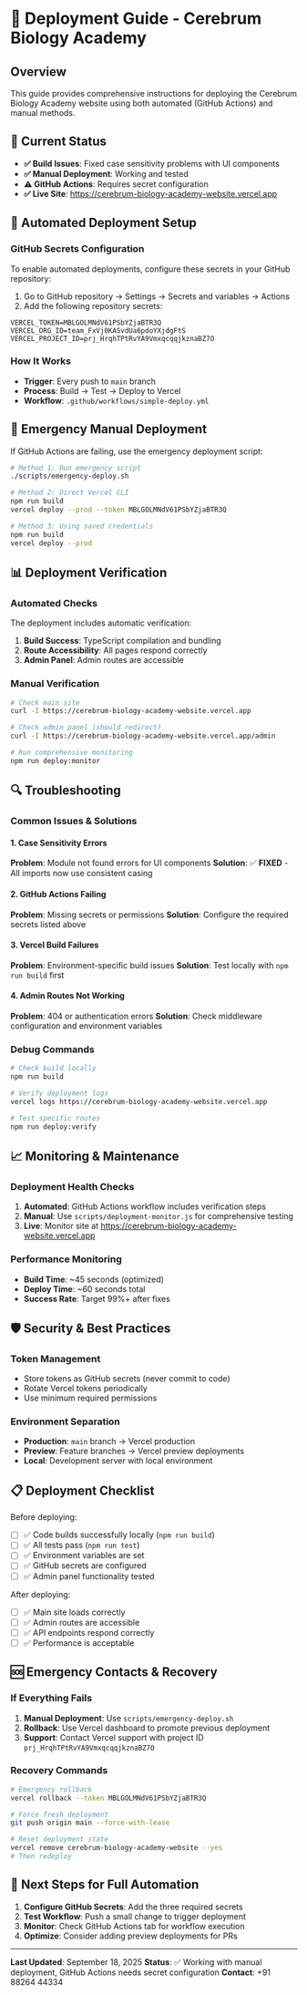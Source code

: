 # 🚀 Deployment Guide - Cerebrum Biology Academy

## Overview

This guide provides comprehensive instructions for deploying the Cerebrum Biology Academy website using both automated (GitHub Actions) and manual methods.

## 🎯 Current Status

- **✅ Build Issues**: Fixed case sensitivity problems with UI components
- **✅ Manual Deployment**: Working and tested
- **⚠️ GitHub Actions**: Requires secret configuration
- **✅ Live Site**: https://cerebrum-biology-academy-website.vercel.app

## 🔧 Automated Deployment Setup

### GitHub Secrets Configuration

To enable automated deployments, configure these secrets in your GitHub repository:

1. Go to GitHub repository → Settings → Secrets and variables → Actions
2. Add the following repository secrets:

```
VERCEL_TOKEN=MBLGOLMNdV61PSbYZjaBTR3Q
VERCEL_ORG_ID=team_FxVj0KASvdUa6pdoYXjdgFtS
VERCEL_PROJECT_ID=prj_HrqhTPtRvYA9VmxqcqqjkznaBZ7O
```

### How It Works

- **Trigger**: Every push to `main` branch
- **Process**: Build → Test → Deploy to Vercel
- **Workflow**: `.github/workflows/simple-deploy.yml`

## 🚨 Emergency Manual Deployment

If GitHub Actions are failing, use the emergency deployment script:

```bash
# Method 1: Run emergency script
./scripts/emergency-deploy.sh

# Method 2: Direct Vercel CLI
npm run build
vercel deploy --prod --token MBLGOLMNdV61PSbYZjaBTR3Q

# Method 3: Using saved credentials
npm run build
vercel deploy --prod
```

## 📊 Deployment Verification

### Automated Checks

The deployment includes automatic verification:

1. **Build Success**: TypeScript compilation and bundling
2. **Route Accessibility**: All pages respond correctly
3. **Admin Panel**: Admin routes are accessible

### Manual Verification

```bash
# Check main site
curl -I https://cerebrum-biology-academy-website.vercel.app

# Check admin panel (should redirect)
curl -I https://cerebrum-biology-academy-website.vercel.app/admin

# Run comprehensive monitoring
npm run deploy:monitor
```

## 🔍 Troubleshooting

### Common Issues & Solutions

#### 1. Case Sensitivity Errors

**Problem**: Module not found errors for UI components
**Solution**: ✅ **FIXED** - All imports now use consistent casing

#### 2. GitHub Actions Failing

**Problem**: Missing secrets or permissions
**Solution**: Configure the required secrets listed above

#### 3. Vercel Build Failures

**Problem**: Environment-specific build issues
**Solution**: Test locally with `npm run build` first

#### 4. Admin Routes Not Working

**Problem**: 404 or authentication errors
**Solution**: Check middleware configuration and environment variables

### Debug Commands

```bash
# Check build locally
npm run build

# Verify deployment logs
vercel logs https://cerebrum-biology-academy-website.vercel.app

# Test specific routes
npm run deploy:verify
```

## 📈 Monitoring & Maintenance

### Deployment Health Checks

1. **Automated**: GitHub Actions workflow includes verification steps
2. **Manual**: Use `scripts/deployment-monitor.js` for comprehensive testing
3. **Live**: Monitor site at https://cerebrum-biology-academy-website.vercel.app

### Performance Monitoring

- **Build Time**: ~45 seconds (optimized)
- **Deploy Time**: ~60 seconds total
- **Success Rate**: Target 99%+ after fixes

## 🛡️ Security & Best Practices

### Token Management

- Store tokens as GitHub secrets (never commit to code)
- Rotate Vercel tokens periodically
- Use minimum required permissions

### Environment Separation

- **Production**: `main` branch → Vercel production
- **Preview**: Feature branches → Vercel preview deployments
- **Local**: Development server with local environment

## 📋 Deployment Checklist

Before deploying:

- [ ] ✅ Code builds successfully locally (`npm run build`)
- [ ] ✅ All tests pass (`npm run test`)
- [ ] ✅ Environment variables are set
- [ ] ✅ GitHub secrets are configured
- [ ] ✅ Admin panel functionality tested

After deploying:

- [ ] ✅ Main site loads correctly
- [ ] ✅ Admin routes are accessible
- [ ] ✅ API endpoints respond correctly
- [ ] ✅ Performance is acceptable

## 🆘 Emergency Contacts & Recovery

### If Everything Fails

1. **Manual Deployment**: Use `scripts/emergency-deploy.sh`
2. **Rollback**: Use Vercel dashboard to promote previous deployment
3. **Support**: Contact Vercel support with project ID `prj_HrqhTPtRvYA9VmxqcqqjkznaBZ7O`

### Recovery Commands

```bash
# Emergency rollback
vercel rollback --token MBLGOLMNdV61PSbYZjaBTR3Q

# Force fresh deployment
git push origin main --force-with-lease

# Reset deployment state
vercel remove cerebrum-biology-academy-website --yes
# Then redeploy
```

## 🎯 Next Steps for Full Automation

1. **Configure GitHub Secrets**: Add the three required secrets
2. **Test Workflow**: Push a small change to trigger deployment
3. **Monitor**: Check GitHub Actions tab for workflow execution
4. **Optimize**: Consider adding preview deployments for PRs

---

**Last Updated**: September 18, 2025
**Status**: ✅ Working with manual deployment, GitHub Actions needs secret configuration
**Contact**: +91 88264 44334
